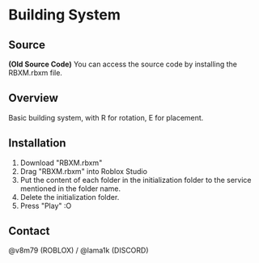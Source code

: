 # Building System

## Source
**(Old Source Code)** You can access the source code by installing the RBXM.rbxm file.

## Overview
Basic building system, with R for rotation, E for placement.

## Installation
1. Download "RBXM.rbxm"
2. Drag "RBXM.rbxm" into Roblox Studio
3. Put the content of each folder in the initialization folder to the service mentioned in the folder name.
4. Delete the initialization folder.
5. Press "Play" :O

## Contact
@v8m79 (ROBLOX) / @lama1k (DISCORD)
